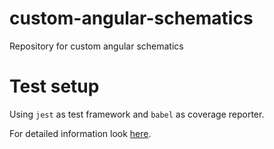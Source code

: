 # custom-angular-schematics
Repository for custom angular schematics

# Test setup

Using `jest` as test framework and `babel` as coverage reporter.

For detailed information look [here](https://jestjs.io/docs/getting-started).
